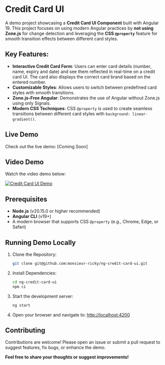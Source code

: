 # Credit Card UI

A demo project showcasing a **Credit Card UI Component** built with Angular 19. This project focuses on using modern Angular practices by **not using Zone.js** for change detection and leveraging the **CSS `@property`** feature for smooth transition effects between different card styles.

## Key Features:

- **Interactive Credit Card Form**: Users can enter card details (number, name, expiry and  date) and see them reflected in real-time on a credit card UI. The card also displays the correct card brand based on the entered number.
- **Customizable Styles**: Allows users to switch between predefined card styles with smooth transitions.
- **Zone.js-Free Angular**: Demonstrates the use of Angular without Zone.js using only Signals.
- **Modern CSS Techniques**: CSS `@property` is used to create seamless transitions between different card styles with `background: linear-gradient()`.

## Live Demo
Check out the live demo: [Coming Soon]

## Video Demo
Watch the video demo below:

[![Credit Card UI Demo](https://img.youtube.com/vi/WCzSrYijJ3k/0.jpg)](https://www.youtube.com/watch?v=WCzSrYijJ3k)

## Prerequisites

- **Node.js** (v20.15.0 or higher recommended)
- **Angular CLI** (v19+)
- A modern browser that supports CSS `@property` (e.g., Chrome, Edge, or Safari)


## Running Demo Locally

1. Clone the Repository:
   ```bash
   git clone git@github.com:monsieur-ricky/ng-credit-card-ui.git
   ```

2. Install Dependencies:
   ```bash
   cd ng-credit-card-ui
   npm ci
   ```

3. Start the development server:
   ```bash
   ng start
   ```

4. Open your browser and navigate to: [http://localhost:4200](http://localhost:4200)


## Contributing
Contributions are welcome! Please open an issue or submit a pull request to suggest features, fix bugs, or enhance the demo.

**Feel free to share your thoughts or suggest improvements!**
